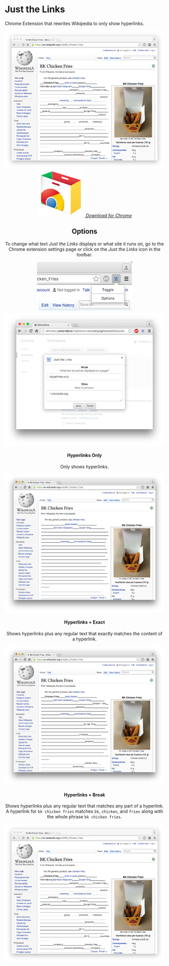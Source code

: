 # Just the Links

Chrome Extension that rewrites Wikipedia to only show hyperlinks.

<img src="https://github.com/mattbierner/just-the-links/raw/master/documentation/hyperlinks+break.png" />

<div align="center">
<a href="https://chrome.google.com/webstore/detail/just-the-links/mbfccghgfekfafnjhlkfkfiolbplafpa">
    <div><img src="https://github.com/mattbierner/just-the-links/raw/master/documentation/chrome.png" />
    <i>Download for Chrome</i>
</a>
</div>

## Options
To change what text *Just the Links* displays or what site it runs on, go to the Chrome extension settings page or click on the *Just the Links* icon in the toolbar.

<img src="https://github.com/mattbierner/just-the-links/raw/master/documentation/click-options.png" />


<img src="https://github.com/mattbierner/just-the-links/raw/master/documentation/options-page.png" />

#### Hyperlinks Only
Only shows hyperlinks.

<img src="https://github.com/mattbierner/just-the-links/raw/master/documentation/hyperlinks.png" />

#### Hyperlinks + Exact
Shows hyperlinks plus any regular text that exactly matches the content of a hyperlink. 

<img src="https://github.com/mattbierner/just-the-links/raw/master/documentation/hyperlinks+exact.png" />

#### Hyperlinks + Break
Shows hyperlinks plus any regular text that matches any part of a hyperlink. A hyperlink for `bk chicken fries` matches `bk`, `chicken`, and `fries` along with the whole phrase `bk chicken fries`.

<img src="https://github.com/mattbierner/just-the-links/raw/master/documentation/hyperlinks+break.png" />